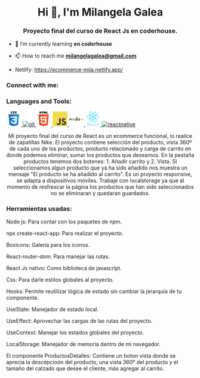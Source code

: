 <h1 align="center">Hi 👋, I'm Milangela Galea</h1>
<h3 align="center">Proyecto final del curso de React Js en coderhouse.</h3>

- 🌱 I’m currently learning **en coderhouse**

- 📫 How to reach me **milangelagalea@gmail.com**

- Netlify: https://ecommerce-mila.netlify.app/

<h3 align="left">Connect with me:</h3>
<p align="left">
</p>

<h3 align="left">Languages and Tools:</h3>
<p align="left"> <a href="https://www.w3schools.com/css/" target="_blank" rel="noreferrer"> <img src="https://raw.githubusercontent.com/devicons/devicon/master/icons/css3/css3-original-wordmark.svg" alt="css3" width="40" height="40"/> </a> <a href="https://git-scm.com/" target="_blank" rel="noreferrer"> <img src="https://www.vectorlogo.zone/logos/git-scm/git-scm-icon.svg" alt="git" width="40" height="40"/> </a> <a href="https://www.w3.org/html/" target="_blank" rel="noreferrer"> <img src="https://raw.githubusercontent.com/devicons/devicon/master/icons/html5/html5-original-wordmark.svg" alt="html5" width="40" height="40"/> </a> <a href="https://developer.mozilla.org/en-US/docs/Web/JavaScript" target="_blank" rel="noreferrer"> <img src="https://raw.githubusercontent.com/devicons/devicon/master/icons/javascript/javascript-original.svg" alt="javascript" width="40" height="40"/> </a> <a href="https://nodejs.org" target="_blank" rel="noreferrer"> <img src="https://raw.githubusercontent.com/devicons/devicon/master/icons/nodejs/nodejs-original-wordmark.svg" alt="nodejs" width="40" height="40"/> </a> <a href="https://reactjs.org/" target="_blank" rel="noreferrer"> <img src="https://raw.githubusercontent.com/devicons/devicon/master/icons/react/react-original-wordmark.svg" alt="react" width="40" height="40"/> </a> <a href="https://reactnative.dev/" target="_blank" rel="noreferrer"> <img src="https://reactnative.dev/img/header_logo.svg" alt="reactnative" width="40" height="40"/> </a> </p>

<p align="center"> Mi proyecto final del curso de React es un ecommerce funcional, lo realice de zapatillas Nike.
El proyecto contiene selección del producto, vista 360º de cada uno de los productos, producto relacionado y carga de carrito en donde podemos eliminar, sumar los productos que deseamos.
En la pestaña productos tenemos dos botenes: 1. Añadir carrito y 2. Vista.
Si seleccionamos algun producto que ya ha sido añadido nos muestra un mensaje "El producto se ha añadido al carrito". 
Es un proyecto responsive, se adapta a dispositivos móviles. 
Trabaje con localstorage ya que al momento de resfrescar la página los productos que han sido seleccionados no se eliminaran y quedaran guardados. </p>
<h3 align="left"> Herramientas usadas:</h3>
<p align="left"> Node js: Para contar con los paquetes de npm.</p>
<p align="left"> npx create-react-app: Para realizar el proyecto.</p>
<p align="left"> Boxicons: Galeria para los iconos.</p>
<p align="left"> React-router-dom: Para manejar las rutas.</p>
<p align="left"> React Js nativo: Como biblioteca de javascript.</p>
<p align="left"> Css: Para darle estilos globales al proyecto. </p>
<p align="left"> Hooks: Permite reutilizar lógica de estado sin cambiar la jerarquía de tu componente.</p>
<p align="left"> UseState: Manejador de estado local.</p>
<p align="left"> UseEffect: Aprovechar las cargas de las rutas del proyecto.</p>
<p align="left"> UseContext: Manejar los estados globales del proyecto.</p>
<p align="left"> LocalStorage: Manejador de memoria dentro de mi navegador. </p>
<p align="left"> El componente ProductosDetalles: Contiene un boton vista donde se aprecia la descepcioón del producto, una vista 360º del producto y el tamaño del calzado que desee el cliente, más agregar al carrito.</p>




